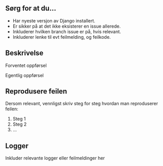 ## Sørg for at du...

* Har nyeste versjon av Django installert.
* Er sikker på at det ikke eksisterer en issue allerede.
* Inkluderer hvilken branch issue er på, hvis relevant.
* Inkluderer lenke til evt feilmelding, og feilkode.

## Beskrivelse
Forventet oppførsel

Egentlig oppførsel


## Reprodusere feilen

Dersom relevant, vennligst skriv steg for steg hvordan man reproduserer feilen:

1. Steg 1
2. Steg 2
3. ...

## Logger

Inkluder relevante logger eller feilmeldinger her
